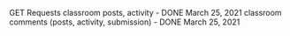 GET Requests
classroom posts, activity -  DONE    March 25, 2021
classroom comments (posts, activity, submission) - DONE March 25, 2021